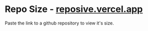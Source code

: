 # Repo Size - [reposive.vercel.app](https://reposize.vercel.app/)

Paste the link to a github repository to view it's size.